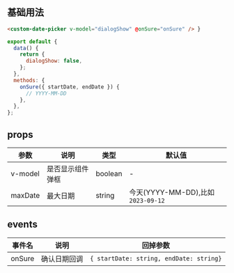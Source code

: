 ## 基础用法

```html
<custom-date-picker v-model="dialogShow" @onSure="onSure" /> }
```

```js
export default {
  data() {
    return {
      dialogShow: false,
    };
  },
  methods: {
    onSure({ startDate, endDate }) {
      // YYYY-MM-DD
    },
  },
};
```

## props

| 参数    | 说明             | 类型    | 默认值                            |
| ------- | ---------------- | ------- | --------------------------------- |
| v-model | 是否显示组件弹框 | boolean | -                                 |
| maxDate | 最大日期         | string  | 今天(YYYY-MM-DD),比如`2023-09-12` |

## events

| 事件名 | 说明         | 回掉参数                                |
| ------ | ------------ | --------------------------------------- |
| onSure | 确认日期回调 | `{ startDate: string, endDate: string}` |
